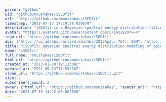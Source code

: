 ```yaml
---
parser: "github"
uid: "github/moustakas/iSEDfit"
url: "https://github.com/moustakas/iSEDfit"
timestamp: "2022-07-17 17:19:58.020678"
description: "iSEDfit is a Bayesian spectral energy distribution fitting code designed to extract the physical properties of galaxies from broadband photometry."
avatar: "https://avatars.githubusercontent.com/u/1431820?v=4"
repo_url: "https://github.com/moustakas/iSEDfit"
doi: ["https://ui.adsabs.harvard.edu/abs/2013ApJ...767...50M", "https://ui.adsabs.harvard.edu/abs/2017ascl.soft08029M/abstract"]
title: "iSEDfit: Bayesian spectral energy distribution modeling of galaxies"
name: "iSEDfit"
full_name: "moustakas/iSEDfit"
html_url: "https://github.com/moustakas/iSEDfit"
created_at: "2013-01-08T19:11:09Z"
updated_at: "2021-09-13T11:53:16Z"
clone_url: "https://github.com/moustakas/iSEDfit.git"
size: 2
subscribers_count: 2
owner: {"html_url": "https://github.com/moustakas", "avatar_url": "https://avatars.githubusercontent.com/u/1431820?v=4", "login": "moustakas", "type": "User"}
date: "2023-07-15 14:22:08.002838"
---
```

